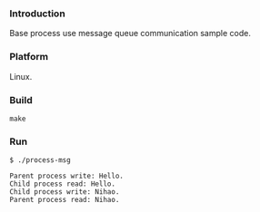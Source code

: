 ### Introduction

Base process use message queue communication sample code.


### Platform

Linux.


### Build

```console
make
```


### Run

```console
$ ./process-msg

Parent process write: Hello.
Child process read: Hello.
Child process write: Nihao.
Parent process read: Nihao.
```
